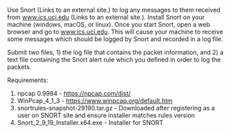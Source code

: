 Use Snort (Links to an external site.) to log any messages to them received from www.ics.uci.edu (Links to an external site.). Install Snort on your machine (windows, macOS, or linux). Once you start Snort, open a web browser and go to www.ics.uci.edu. This will cause your machine to receive some messages which should be logged by Snort and recorded in a log file. 

Submit two files, 1) the log file that contains the packet information, and
 2) a text file containing the Snort alert rule which you defined in order to log the packets.

Requirements:

1. npcap 0.9984 - https://npcap.com/dist/
2. WinPcap_4_1_3 - https://www.winpcap.org/default.htm
3. snortrules-snapshot-29190.tar.gz - Downloaded after registering as a user on SNORT site and ensure installer matches rules version
4. Snort_2_9_19_Installer.x64.exe - Installer for SNORT 
